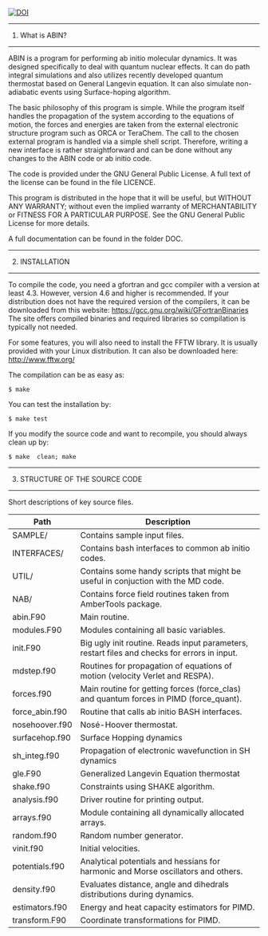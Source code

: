 [![DOI](https://zenodo.org/badge/28882168.svg)](https://zenodo.org/badge/latestdoi/28882168)

----------------
1. What is ABIN?
----------------

ABIN is a program for performing ab initio molecular dynamics. It was designed specifically to deal with quantum nuclear effects. It can do path integral simulations and also utilizes recently developed quantum thermostat based on General Langevin equation. It can also simulate non-adiabatic events using Surface-hoping algorithm.

The basic philosophy of this program is simple. While the program itself handles the propagation of the system according to the equations of motion, the forces and energies are taken from the external electronic structure program such as ORCA or TeraChem. The call to the chosen external program is handled via a simple shell script. Therefore, writing a new interface is rather straightforward and can be done without any changes to the ABIN code or ab initio code.

The code is provided under the GNU General Public License.
A full text of the license can be found in the file LICENCE.

 This program is distributed in the hope that it will be useful,
 but WITHOUT ANY WARRANTY; without even the implied warranty of
 MERCHANTABILITY or FITNESS FOR A PARTICULAR PURPOSE.  See the
 GNU General Public License for more details.

A full documentation can be found in the folder DOC.

---------------
2. INSTALLATION
---------------
To compile the code, you need a gfortran and gcc compiler with a version at least 4.3.
However, version 4.6 and higher is recommended.
If your distribution does not have the required version of the compilers, it can be downloaded from this website:
https://gcc.gnu.org/wiki/GFortranBinaries
The site offers compiled binaries and required libraries so compilation is typically not needed.

For some features, you will also need to install the FFTW library. It is usually provided with your Linux distribution.
It can also be downloaded here: http://www.fftw.org/

The compilation can be as easy as:

`$ make`

You can test the installation by:

`$ make test`

If you modify the source code and want to recompile, you should always clean up by:

`$ make  clean; make`

-------------------------------
3. STRUCTURE OF THE SOURCE CODE
-------------------------------

Short descriptions of key source files.

| Path     | Description |
|----------|-------------|
| SAMPLE/        | Contains sample input files. |
| INTERFACES/    | Contains bash interfaces to common ab initio codes. |
| UTIL/          | Contains some handy scripts that might be useful in conjuction with the MD code. |
| NAB/           | Contains force field routines taken from AmberTools package. |
| abin.F90       | Main routine. |
| modules.F90    | Modules containing all basic variables. |
| init.F90       | Big ugly init routine. Reads input parameters, restart files and checks for errors in input. |
| mdstep.f90     | Routines for propagation of equations of motion (velocity Verlet and RESPA). |
| forces.f90     | Main routine for getting forces (force_clas) and quantum forces in PIMD (force_quant). |
| force_abin.f90 | Routine that calls ab initio BASH interfaces. |
| nosehoover.f90 | Nosé-Hoover thermostat. |
| surfacehop.f90 | Surface Hopping dynamics |
| sh_integ.f90   | Propagation of electronic wavefunction in SH dynamics | 
| gle.F90        | Generalized Langevin Equation thermostat |
| shake.f90      | Constraints using SHAKE algorithm. |
| analysis.f90   | Driver routine for printing output. |
| arrays.f90     | Module containing all dynamically allocated arrays.| 
| random.f90     | Random number generator. |
| vinit.f90      | Initial velocities. |
| potentials.f90 | Analytical potentials and hessians for harmonic and Morse oscillators and others. |
| density.f90    | Evaluates distance, angle and dihedrals distributions during dynamics. | 
| estimators.f90 | Energy and heat capacity estimators for PIMD. | 
| transform.F90  | Coordinate transformations for PIMD. |

